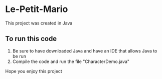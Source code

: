 # Le-Petit-Mario 

This project was created in Java

## To run this code
1. Be sure to have downloaded Java and have an IDE that allows Java to be run
2. Compile the code and run the file "CharacterDemo.java"

Hope you enjoy this project
